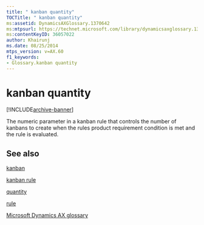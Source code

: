 ```yaml
---
title: " kanban quantity"
TOCTitle: " kanban quantity"
ms:assetid: DynamicsAXGlossary.1370642
ms:mtpsurl: https://technet.microsoft.com/library/dynamicsaxglossary.1370642(v=AX.60)
ms:contentKeyID: 36057022
author: Khairunj
ms.date: 08/25/2014
mtps_version: v=AX.60
f1_keywords:
- Glossary.kanban quantity
---
```


# kanban quantity


[!INCLUDE[archive-banner](includes/archive-banner.md)]

The numeric parameter in a kanban rule that controls the number of kanbans to create when the rules product requirement condition is met and the rule is evaluated.

## See also

[kanban](kanban.md)

[kanban rule](kanban-rule.md)

[quantity](quantity.md)

[rule](rule.md)

[Microsoft Dynamics AX glossary](glossary/microsoft-dynamics-ax-glossary.md)

  



